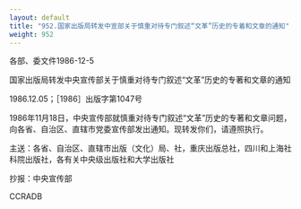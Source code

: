 ```yaml
---
layout: default
title: "952.国家出版局转发中宣部关于慎重对待专门叙述“文革”历史的专着和文章的通知"
weight: 952
---
```


各部、委文件1986-12-5

国家出版局转发中央宣传部关于慎重对待专门叙述“文革”历史的专著和文章的通知

1986.12.05；［1986］出版字第1047号

1986年11月18日，中央宣传部就慎重对待专门叙述“文革”历史的专著和文章问题，向各省、自治区、直辖市党委宣传部发出通知。现转发你们，请遵照执行。

主送：各省、自治区、直辖市出版（文化）局、社，重庆出版总社，四川和上海社科院出版社，各有关中央级出版社和大学出版社

抄报：中央宣传部

CCRADB

